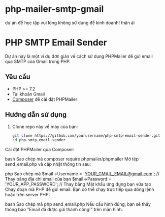 # php-mailer-smtp-gmail
dự án để học tập vui lòng không sử dụng để kinh doanh! thân ái
# PHP SMTP Email Sender

Dự án này là một ví dụ đơn giản về cách sử dụng PHPMailer để gửi email qua SMTP của Gmail trong PHP.

## Yêu cầu
- PHP >= 7.2
- Tài khoản Gmail
- [Composer](https://getcomposer.org/) để cài đặt PHPMailer

## Hướng dẫn sử dụng

1. Clone repo này về máy của bạn:
   ```bash
   git clone https://github.com/yourusername/php-smtp-email-sender.git
   cd php-smtp-email-sender
Cài đặt PHPMailer qua Composer:

bash
Sao chép mã
composer require phpmailer/phpmailer
Mở tệp send_email.php và cập nhật thông tin sau:

php
Sao chép mã
$mail->Username = 'YOUR_GMAIL_EMAIL@gmail.com'; // Thay bằng địa chỉ email của bạn
$mail->Password = 'YOUR_APP_PASSWORD'; // Thay bằng Mật khẩu ứng dụng bạn vừa tạo
Chạy đoạn mã PHP để gửi email. Bạn có thể chạy trực tiếp qua dòng lệnh hoặc trên server PHP:

bash
Sao chép mã
php send_email.php
Nếu cấu hình đúng, bạn sẽ thấy thông báo "Email đã được gửi thành công!" trên màn hình.
